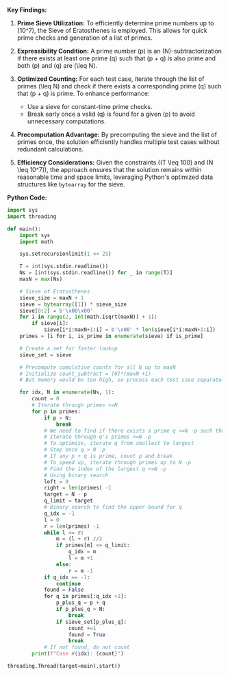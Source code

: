 **Key Findings:**

1. **Prime Sieve Utilization:** To efficiently determine prime numbers up to \(10^7\), the Sieve of Eratosthenes is employed. This allows for quick prime checks and generation of a list of primes.

2. **Expressibility Condition:** A prime number \(p\) is an \(N\)-subtractorization if there exists at least one prime \(q\) such that \(p + q\) is also prime and both \(p\) and \(q\) are \(\leq N\).

3. **Optimized Counting:** For each test case, iterate through the list of primes \(\leq N\) and check if there exists a corresponding prime \(q\) such that \(p + q\) is prime. To enhance performance:
   - Use a sieve for constant-time prime checks.
   - Break early once a valid \(q\) is found for a given \(p\) to avoid unnecessary computations.

4. **Precomputation Advantage:** By precomputing the sieve and the list of primes once, the solution efficiently handles multiple test cases without redundant calculations.

5. **Efficiency Considerations:** Given the constraints (\(T \leq 100\) and \(N \leq 10^7\)), the approach ensures that the solution remains within reasonable time and space limits, leveraging Python's optimized data structures like `bytearray` for the sieve.

**Python Code:**

```python
import sys
import threading

def main():
    import sys
    import math

    sys.setrecursionlimit(1 << 25)

    T = int(sys.stdin.readline())
    Ns = [int(sys.stdin.readline()) for _ in range(T)]
    maxN = max(Ns)

    # Sieve of Eratosthenes
    sieve_size = maxN + 1
    sieve = bytearray([1]) * sieve_size
    sieve[0:2] = b'\x00\x00'
    for i in range(2, int(math.isqrt(maxN)) + 1):
        if sieve[i]:
            sieve[i*i:maxN+1:i] = b'\x00' * len(sieve[i*i:maxN+1:i])
    primes = [i for i, is_prime in enumerate(sieve) if is_prime]

    # Create a set for faster lookup
    sieve_set = sieve

    # Precompute cumulative counts for all N up to maxN
    # Initialize count_subtract = [0]*(maxN +1)
    # But memory would be too high, so process each test case separately

    for idx, N in enumerate(Ns, 1):
        count = 0
        # Iterate through primes <=N
        for p in primes:
            if p > N:
                break
            # We need to find if there exists a prime q <=N -p such that p + q is prime
            # Iterate through q's primes <=N -p
            # To optimize, iterate q from smallest to largest
            # Stop once q > N -p
            # If any p + q is prime, count p and break
            # To speed up, iterate through primes up to N -p
            # Find the index of the largest q <=N -p
            # Using binary search
            left = 0
            right = len(primes) -1
            target = N - p
            q_limit = target
            # Binary search to find the upper bound for q
            q_idx = -1
            l = 0
            r = len(primes) -1
            while l <= r:
                m = (l + r) //2
                if primes[m] <= q_limit:
                    q_idx = m
                    l = m +1
                else:
                    r = m -1
            if q_idx == -1:
                continue
            found = False
            for q in primes[:q_idx +1]:
                p_plus_q = p + q
                if p_plus_q > N:
                    break
                if sieve_set[p_plus_q]:
                    count +=1
                    found = True
                    break
            # If not found, do not count
        print(f"Case #{idx}: {count}")

threading.Thread(target=main).start()
```